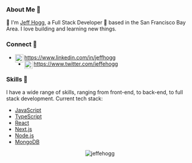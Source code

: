 ### About Me 📝

👋 I'm [Jeff Hogg](https://jeffehogg.com), a Full Stack Developer 🚀 based in the San Francisco Bay Area. I love building and learning new things.

### Connect 📱

 <ul>
    <li>
      <a href="https://www.linkedin.com/in/jeffhogg/">
        <img align="left" alt="Jeff's LinkdeIn" width="22px" src="https://cdn.jsdelivr.net/npm/simple-icons@v3/icons/linkedin.svg" />
        https://www.linkedin.com/in/jeffhogg
      </a>
    </li>
    <li>
      <a href="https://www.twitter.com/jeffehogg">
        <img align="left" alt="Jeff's Twitter" width="22px" src="https://cdn.jsdelivr.net/npm/simple-icons@v3/icons/twitter.svg" />
        https://www.twitter.com/jeffehogg
      </a>
    </li>
  </ul>

### Skills 🔧

I have a wide range of skills, ranging from front-end, to back-end, to full stack development. Current tech stack:

- [JavaScript](https://developer.mozilla.org/en-US/docs/Web/JavaScript)
- [TypeScript](https://www.typescriptlang.org/)
- [React](https://reactjs.org/)
- [Next.js](https://nextjs.org/)
- [Node.js](https://nodejs.org/)
- [MongoDB](https://www.mongodb.com/)

<p align="center"> <img src="https://github-readme-stats.vercel.app/api?username=jeffehogg&show_icons=true&theme=dark" alt="jeffehogg" />
